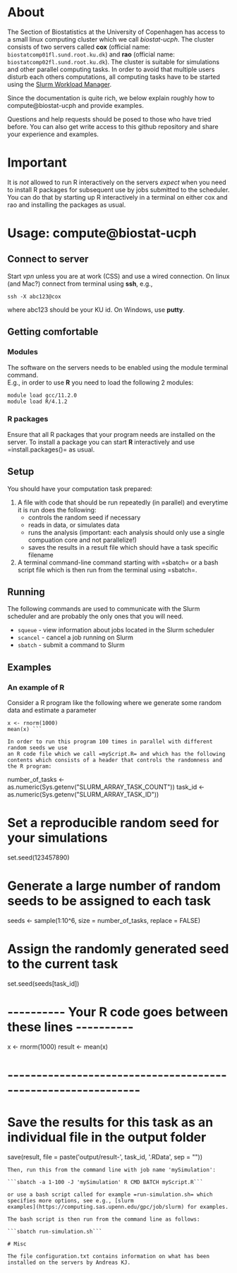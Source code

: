 # About 

The Section of Biostatistics at the University of Copenhagen has
access to a small linux computing cluster which we call
*biostat-ucph*. The cluster consists of two servers called **cox**
(official name: ```biostatcomp01fl.sund.root.ku.dk```) and **rao**
(official name: ```biostatcomp02fl.sund.root.ku.dk```). The cluster is
suitable for simulations and other parallel computing tasks.  In order
to avoid that multiple users disturb each others computations, all
computing tasks have to be started using the [Slurm Workload Manager](https://slurm.schedmd.com/documentation.html).

Since the documentation is quite rich, we below explain roughly how to
compute@biostat-ucph and provide examples.

Questions and help requests should be posed to those who have tried
before. You can also get write access to this github repository and
share your experience and examples.

# Important

It is *not* allowed to run R interactively on the servers *expect*
when you need to install R packages for subsequent use by jobs
submitted to the scheduler. You can do that by starting up R
interactively in a terminal on either cox and rao and installing the
packages as usual.

# Usage: compute@biostat-ucph

## Connect to server

Start *vpn* unless you are at work (CSS) and use a wired connection.
On linux (and Mac?) connect from terminal using **ssh**, e.g.,

```
ssh -X abc123@cox
```

where abc123 should be your KU id. On Windows, use **putty**.

## Getting comfortable

### Modules

The software on the servers needs to be enabled using the module terminal command.  
E.g., in order to use **R** you need to load the following 2 modules:

```
module load gcc/11.2.0
module load R/4.1.2
```

### R packages

Ensure that all R packages that your program needs are installed on
the server. To install a package you can start **R** interactively and
use =install.packages()= as usual. 

## Setup

You should have your computation task prepared:

1. A file with code that should be run repeatedly (in parallel) and everytime it is run does the following:
   * controls the random seed if necessary
   * reads in data, or simulates data
   * runs the analysis (important: each analysis should only use a single compuation core and not parallelize!) 
   * saves the results in a result file which should have a task specific filename
2. A terminal command-line command starting with =sbatch= or a bash script file which is then run from the terminal using =sbatch=.

## Running

The following commands are used to communicate with the Slurm scheduler and are probably the only ones that you will need.

* ```squeue``` - view information about jobs located in the Slurm scheduler
* ```scancel``` - cancel a job running on Slurm
* ```sbatch``` - submit a command to Slurm


## Examples

### An example of R
Consider a R program like the following where we generate some random
data and estimate a parameter

```{r, eval=FALSE} 
x <- rnorm(1000)
mean(x) ```

In order to run this program 100 times in parallel with different random seeds we use
an R code file which we call =myScript.R= and which has the following
contents which consists of a header that controls the randomness and the R program:

```
number_of_tasks <- as.numeric(Sys.getenv("SLURM_ARRAY_TASK_COUNT"))
task_id <- as.numeric(Sys.getenv("SLURM_ARRAY_TASK_ID"))

# Set a reproducible random seed for your simulations
set.seed(123457890)
# Generate a large number of random seeds to be assigned to each task
seeds <- sample(1:10^6, size = number_of_tasks, replace = FALSE)
# Assign the randomly generated seed to the current task
set.seed(seeds[task_id])

# ---------- Your R code goes between these lines ----------
x <- rnorm(1000)
result <- mean(x)
# -------------------------------------------------------------

# Save the results for this task as an individual file in the output folder
save(result, file = paste('output/result-', task_id, '.RData', sep = ""))
```
Then, run this from the command line with job name 'mySimulation':

```sbatch -a 1-100 -J 'mySimulation' R CMD BATCH myScript.R```

or use a bash script called for example =run-simulation.sh= which
specifies more options, see e.g., [slurm
examples](https://computing.sas.upenn.edu/gpc/job/slurm) for examples.

The bash script is then run from the command line as follows:

```sbatch run-simulation.sh```

# Misc

The file configuration.txt contains information on what has been
installed on the servers by Andreas KJ. 
